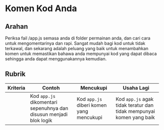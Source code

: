 # Komen Kod Anda

## Arahan

Periksa fail /app.js semasa anda di folder permainan anda, dan cari cara untuk mengomentarinya dan rapi. Sangat mudah bagi kod untuk tidak terkawal, dan sekarang adalah peluang yang baik untuk menambahkan komen untuk memastikan bahawa anda mempunyai kod yang dapat dibaca sehingga anda dapat menggunakannya kemudian.

## Rubrik

| Kriteria | Contoh                                                             | Mencukupi                                | Usaha Lagi                                                          |
| -------- | ------------------------------------------------------------------ | ---------------------------------------- | ------------------------------------------------------------------- |
|          | Kod `app.js` dikomentari sepenuhnya dan disusun menjadi blok logik | Kod `app.js` diberi komen yang mencukupi | Kod `app.js` agak tidak teratur dan tidak mempunyai komen yang baik |
